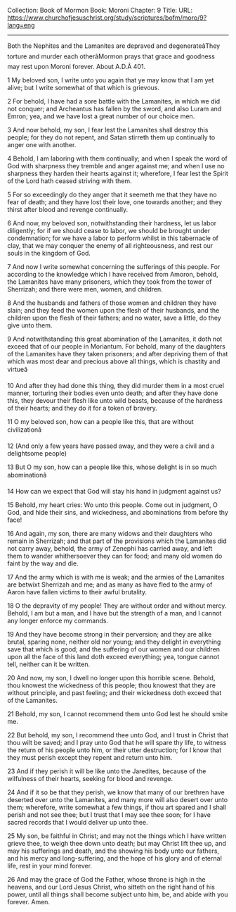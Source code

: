 Collection: Book of Mormon
Book: Moroni
Chapter: 9
Title: 
URL: https://www.churchofjesuschrist.org/study/scriptures/bofm/moro/9?lang=eng

---

Both the Nephites and the Lamanites are depraved and degenerateâThey torture and murder each otherâMormon prays that grace and goodness may rest upon Moroni forever. About A.D.Â 401.

1 My beloved son, I write unto you again that ye may know that I am yet alive; but I write somewhat of that which is grievous.

2 For behold, I have had a sore battle with the Lamanites, in which we did not conquer; and Archeantus has fallen by the sword, and also Luram and Emron; yea, and we have lost a great number of our choice men.

3 And now behold, my son, I fear lest the Lamanites shall destroy this people; for they do not repent, and Satan stirreth them up continually to anger one with another.

4 Behold, I am laboring with them continually; and when I speak the word of God with sharpness they tremble and anger against me; and when I use no sharpness they harden their hearts against it; wherefore, I fear lest the Spirit of the Lord hath ceased striving with them.

5 For so exceedingly do they anger that it seemeth me that they have no fear of death; and they have lost their love, one towards another; and they thirst after blood and revenge continually.

6 And now, my beloved son, notwithstanding their hardness, let us labor diligently; for if we should cease to labor, we should be brought under condemnation; for we have a labor to perform whilst in this tabernacle of clay, that we may conquer the enemy of all righteousness, and rest our souls in the kingdom of God.

7 And now I write somewhat concerning the sufferings of this people. For according to the knowledge which I have received from Amoron, behold, the Lamanites have many prisoners, which they took from the tower of Sherrizah; and there were men, women, and children.

8 And the husbands and fathers of those women and children they have slain; and they feed the women upon the flesh of their husbands, and the children upon the flesh of their fathers; and no water, save a little, do they give unto them.

9 And notwithstanding this great abomination of the Lamanites, it doth not exceed that of our people in Moriantum. For behold, many of the daughters of the Lamanites have they taken prisoners; and after depriving them of that which was most dear and precious above all things, which is chastity and virtueâ

10 And after they had done this thing, they did murder them in a most cruel manner, torturing their bodies even unto death; and after they have done this, they devour their flesh like unto wild beasts, because of the hardness of their hearts; and they do it for a token of bravery.

11 O my beloved son, how can a people like this, that are without civilizationâ

12 (And only a few years have passed away, and they were a civil and a delightsome people)

13 But O my son, how can a people like this, whose delight is in so much abominationâ

14 How can we expect that God will stay his hand in judgment against us?

15 Behold, my heart cries: Wo unto this people. Come out in judgment, O God, and hide their sins, and wickedness, and abominations from before thy face!

16 And again, my son, there are many widows and their daughters who remain in Sherrizah; and that part of the provisions which the Lamanites did not carry away, behold, the army of Zenephi has carried away, and left them to wander whithersoever they can for food; and many old women do faint by the way and die.

17 And the army which is with me is weak; and the armies of the Lamanites are betwixt Sherrizah and me; and as many as have fled to the army of Aaron have fallen victims to their awful brutality.

18 O the depravity of my people! They are without order and without mercy. Behold, I am but a man, and I have but the strength of a man, and I cannot any longer enforce my commands.

19 And they have become strong in their perversion; and they are alike brutal, sparing none, neither old nor young; and they delight in everything save that which is good; and the suffering of our women and our children upon all the face of this land doth exceed everything; yea, tongue cannot tell, neither can it be written.

20 And now, my son, I dwell no longer upon this horrible scene. Behold, thou knowest the wickedness of this people; thou knowest that they are without principle, and past feeling; and their wickedness doth exceed that of the Lamanites.

21 Behold, my son, I cannot recommend them unto God lest he should smite me.

22 But behold, my son, I recommend thee unto God, and I trust in Christ that thou wilt be saved; and I pray unto God that he will spare thy life, to witness the return of his people unto him, or their utter destruction; for I know that they must perish except they repent and return unto him.

23 And if they perish it will be like unto the Jaredites, because of the wilfulness of their hearts, seeking for blood and revenge.

24 And if it so be that they perish, we know that many of our brethren have deserted over unto the Lamanites, and many more will also desert over unto them; wherefore, write somewhat a few things, if thou art spared and I shall perish and not see thee; but I trust that I may see thee soon; for I have sacred records that I would deliver up unto thee.

25 My son, be faithful in Christ; and may not the things which I have written grieve thee, to weigh thee down unto death; but may Christ lift thee up, and may his sufferings and death, and the showing his body unto our fathers, and his mercy and long-suffering, and the hope of his glory and of eternal life, rest in your mind forever.

26 And may the grace of God the Father, whose throne is high in the heavens, and our Lord Jesus Christ, who sitteth on the right hand of his power, until all things shall become subject unto him, be, and abide with you forever. Amen.
